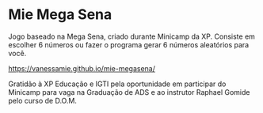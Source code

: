# Mie Mega Sena

Jogo baseado na Mega Sena, criado durante Minicamp da XP. Consiste em escolher 6 números ou fazer o programa gerar 6 números aleatórios para você.

https://vanessamie.github.io/mie-megasena/

Gratidão à XP Educação e IGTI pela oportunidade em participar do Minicamp para vaga na Graduação de ADS e ao instrutor Raphael Gomide pelo curso de D.O.M.